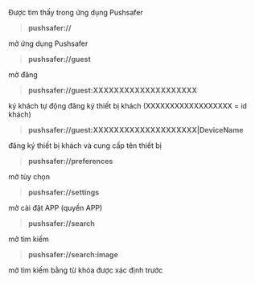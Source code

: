 Được tìm thấy trong ứng dụng Pushsafer

> **pushsafer://**
    
mở ứng dụng Pushsafer
    
> **pushsafer://guest**
     
mở đăng
    
> **pushsafer://guest:XXXXXXXXXXXXXXXXXXXX**
     
ký khách tự động đăng ký thiết bị khách (XXXXXXXXXXXXXXXXXX = id khách)
  
> **pushsafer://guest:XXXXXXXXXXXXXXXXXXXX|DeviceName**
   
đăng ký thiết bị khách và cung cấp tên thiết bị
   
> **pushsafer://preferences**
  
mở tùy chọn
  
> **pushsafer://settings**
   
mở cài đặt APP (quyền APP)
  
> **pushsafer://search**
   
mở tìm kiếm
   
> **pushsafer://search:image**
  
mở tìm kiếm bằng từ khóa được xác định trước
